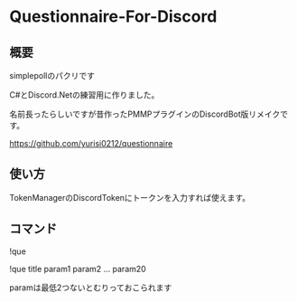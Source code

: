 # Questionnaire-For-Discord

## 概要 

simplepollのパクリです 
 
C#とDiscord.Netの練習用に作りました。  

名前長ったらしいですが昔作ったPMMPプラグインのDiscordBot版リメイクです。 

https://github.com/yurisi0212/questionnaire

## 使い方 

TokenManagerのDiscordTokenにトークンを入力すれば使えます。 

## コマンド 
 
!que 

!que title param1 param2 ... param20 

paramは最低2つないとむりっておこられます
